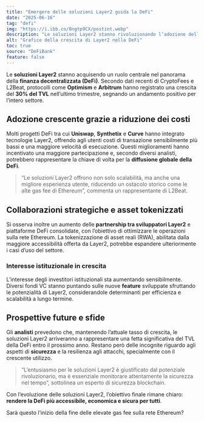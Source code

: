 ```yaml
---
title: "Emergere delle soluzioni Layer2 guida la DeFi"
date: "2025-06-16"
tag: "defi"
img: "https://i.ibb.co/8ngtp9CX/postint.webp"
description: "Le soluzioni Layer2 stanno rivoluzionando l’adozione della DeFi grazie a costi ridotti"
alt: "Grafico della crescita di Layer2 nella DeFi"
toc: true
source: "DeFiBank"
feature: false
---
```


Le **soluzioni Layer2** stanno acquisendo un ruolo centrale nel panorama della **finanza decentralizzata (DeFi)**. Secondo dati recenti di CryptoFees e L2Beat, protocolli come **Optimism** e **Arbitrum** hanno registrato una crescita del **30% del TVL** nell’ultimo trimestre, segnando un andamento positivo per l’intero settore.

## Adozione crescente grazie a riduzione dei costi

Molti progetti DeFi tra cui **Uniswap**, **Synthetix** e **Curve** hanno integrato tecnologie Layer2, offrendo agli utenti costi di transazione sensibilmente più bassi e una maggiore velocità di esecuzione. Questi miglioramenti hanno incentivato una maggiore partecipazione e, secondo diversi analisti, potrebbero rappresentare la chiave di volta per la **diffusione globale della DeFi**.

> “Le soluzioni Layer2 offrono non solo scalabilità, ma anche una migliore esperienza utente, riducendo un ostacolo storico come le alte gas fee di Ethereum”, commenta un rappresentante di L2Beat.

## Collaborazioni strategiche e asset tokenizzati

Si osserva inoltre un aumento delle **partnership tra sviluppatori Layer2** e piattaforme DeFi consolidate, con l’obiettivo di ottimizzare le operazioni sulla rete Ethereum. La tokenizzazione di asset reali (RWA), abilitata dalla maggiore accessibilità offerta da Layer2, potrebbe espandere ulteriormente i casi d’uso del settore.

### Interesse istituzionale in crescita

L’interesse degli investitori istituzionali sta aumentando sensibilmente. Diversi fondi VC stanno puntando sulle nuove **feature** sviluppate sfruttando le potenzialità di Layer2, considerandole determinanti per efficienza e scalabilità a lungo termine.

## Prospettive future e sfide

Gli **analisti** prevedono che, mantenendo l’attuale tasso di crescita, le soluzioni Layer2 arriveranno a rappresentare una fetta significativa del TVL della DeFi entro il prossimo anno. Restano però delle incognite riguardo agli aspetti di **sicurezza** e la resilienza agli attacchi, specialmente con il crescente utilizzo.

> “L’entusiasmo per le soluzioni Layer2 è giustificato dal potenziale rivoluzionario, ma è essenziale monitorare attentamente la sicurezza nel tempo”, sottolinea un esperto di sicurezza blockchain.

Con l’evoluzione delle soluzioni Layer2, l’obiettivo finale rimane chiaro: **rendere la DeFi più accessibile, economica e sicura per tutti**. 

Sarà questo l’inizio della fine delle elevate gas fee sulla rete Ethereum?